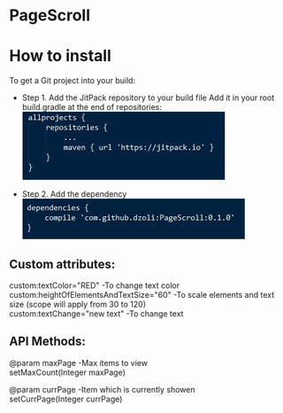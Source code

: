 # PageScroll

# How to install
To get a Git project into your build: 
- Step 1. Add the JitPack repository to your build file
Add it in your root build.gradle at the end of repositories: </br>
   ![alt text](https://github.com/dzoli/PageScroll/blob/master/screenshots/project-buld.gradle.JPG?raw=true)
  
- Step 2. Add the dependency </br>
  	![alt text](https://github.com/dzoli/PageScroll/blob/master/screenshots/app%20build.gradle.JPG?raw=true)
	  
## Custom attributes:

custom:textColor="RED"						-To change text color<br />
custom:heightOfElementsAndTextSize="60"		-To scale elements and text size (scope will apply from 30 to 120)<br />
custom:textChange="new text"				-To change text <br />


## API Methods:

@param maxPage  -Max items to view<br />
setMaxCount(Integer maxPage)<br />

@param currPage -Item which is currently showen<br />
setCurrPage(Integer currPage)<br />
	  
